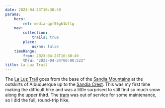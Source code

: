 ```yaml
---
date: 2023-04-23T10:30:49
params:
    hero:
        ref: media-qpf05gh1bftg
    nav:
        collection:
            trails: true
        place:
            us/nm: false
    timeRange:
        from: 2023-04-23T10:30:49
        thru: "2023-04-24T00:00:52Z"
title: La Luz Trail
---
```


The [La Luz Trail](https://www.alltrails.com/trail/us/new-mexico/la-luz-trail) goes from the base of the [Sandia Mountains](https://www.fs.usda.gov/recarea/cibola/recarea/?recid=71051) at the outskirts of Albuquerque up to the [Sandia Crest](https://www.fs.usda.gov/wildflowers/regions/southwestern/SandiaCrest/index.shtml). This was my first time making the difficult hike and was a little surprised to still find so much snow along the upper third. The [tram](https://sandiapeak.com/) was out of service for some maintenance, so I did the full, round-trip hike.
